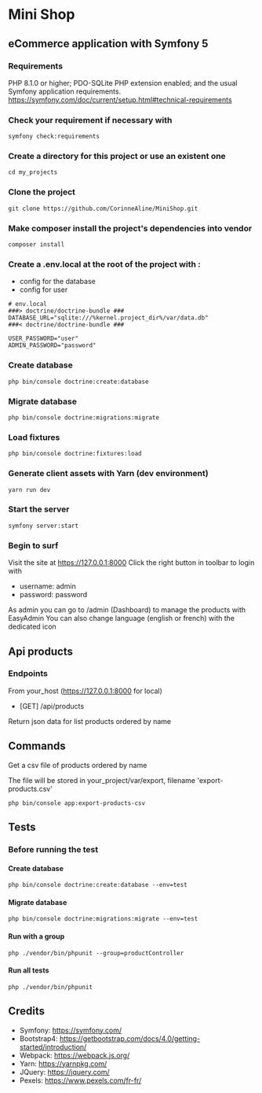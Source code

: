 # Mini Shop
## eCommerce application with Symfony 5
### Requirements
PHP 8.1.0 or higher;
PDO-SQLite PHP extension enabled;
and the usual Symfony application requirements.
https://symfony.com/doc/current/setup.html#technical-requirements

### Check your requirement if necessary with
```symfony check:requirements```
### Create a directory for this project or use an existent one
```cd my_projects```
### Clone the project
```git clone https://github.com/CorinneAline/MiniShop.git```
### Make composer install the project's dependencies into vendor
```composer install```
### Create a .env.local at the root of the project with :
- config for the database
- config for user
```
# env.local
###> doctrine/doctrine-bundle ###
DATABASE_URL="sqlite:///%kernel.project_dir%/var/data.db"
###< doctrine/doctrine-bundle ###

USER_PASSWORD="user"
ADMIN_PASSWORD="password"
```
### Create database
```php bin/console doctrine:create:database```
### Migrate database
```php bin/console doctrine:migrations:migrate```
### Load fixtures
```php bin/console doctrine:fixtures:load```
### Generate client assets with Yarn (dev environment)
```yarn run dev```
### Start the server
```symfony server:start```
### Begin to surf

Visit the site at https://127.0.0.1:8000
Click the right button in toolbar to login with
- username: admin
- password: password

As admin you can go to /admin (Dashboard) to manage the products with EasyAdmin
You can also change language (english or french) with the dedicated icon

## Api products

### Endpoints

From your_host (https://127.0.0.1:8000 for local)
- [GET] /api/products

Return json data for list products ordered by name

## Commands

Get a csv file of products ordered by name

The file will be stored in your_project/var/export, filename 'export-products.csv'

```php bin/console app:export-products-csv```

## Tests

### Before running the test
#### Create database
```php bin/console doctrine:create:database --env=test```
#### Migrate database
```php bin/console doctrine:migrations:migrate --env=test```
#### Run with a group
```php ./vendor/bin/phpunit --group=productController```
#### Run all tests
```php ./vendor/bin/phpunit```

## Credits
- Symfony: https://symfony.com/
- Bootstrap4: https://getbootstrap.com/docs/4.0/getting-started/introduction/
- Webpack: https://webpack.js.org/
- Yarn: https://yarnpkg.com/
- JQuery: https://jquery.com/
- Pexels: https://www.pexels.com/fr-fr/



